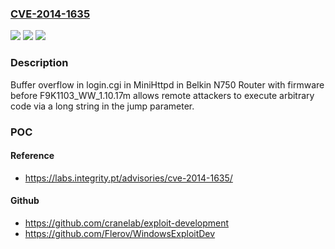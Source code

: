 ### [CVE-2014-1635](https://cve.mitre.org/cgi-bin/cvename.cgi?name=CVE-2014-1635)
![](https://img.shields.io/static/v1?label=Product&message=n%2Fa&color=blue)
![](https://img.shields.io/static/v1?label=Version&message=n%2Fa&color=blue)
![](https://img.shields.io/static/v1?label=Vulnerability&message=n%2Fa&color=brighgreen)

### Description

Buffer overflow in login.cgi in MiniHttpd in Belkin N750 Router with firmware before F9K1103_WW_1.10.17m allows remote attackers to execute arbitrary code via a long string in the jump parameter.

### POC

#### Reference
- https://labs.integrity.pt/advisories/cve-2014-1635/

#### Github
- https://github.com/cranelab/exploit-development
- https://github.com/Flerov/WindowsExploitDev

